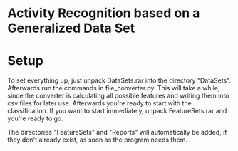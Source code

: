 # Activity Recognition based on a Generalized Data Set

# Setup
To set everything up, just unpack DataSets.rar into the directory "DataSets". Afterwards run the commands in file_converter.py. This will take a while, since the converter is calculating all possible features and writing them into csv files for later use. Afterwards you're ready to start with the classification. If you want to start immediately, unpack FeatureSets.rar and you're ready to go.

The directories "FeatureSets" and "Reports" will automatically be added, if they don't already exist, as soon as the program needs them.